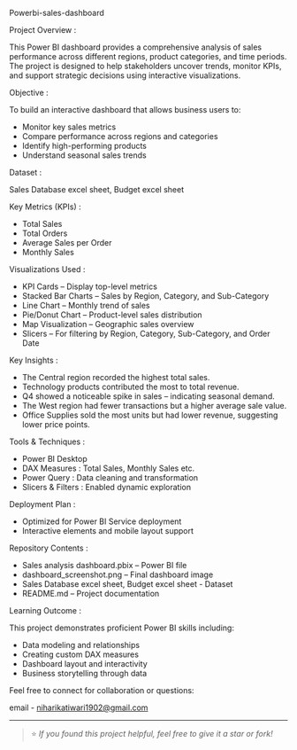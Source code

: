 Powerbi-sales-dashboard

Project Overview : 

This Power BI dashboard provides a comprehensive analysis of sales performance across different regions, product categories, and time periods. The project is designed to help stakeholders uncover trends, monitor KPIs, and support strategic decisions using interactive visualizations.

Objective : 

To build an interactive dashboard that allows business users to:
- Monitor key sales metrics
- Compare performance across regions and categories
- Identify high-performing products
- Understand seasonal sales trends

Dataset :

Sales Database excel sheet, Budget excel sheet

Key Metrics (KPIs) :

- Total Sales
- Total Orders
- Average Sales per Order
- Monthly Sales

Visualizations Used :

- KPI Cards – Display top-level metrics
- Stacked Bar Charts – Sales by Region, Category, and Sub-Category
- Line Chart – Monthly trend of sales
- Pie/Donut Chart – Product-level sales distribution
- Map Visualization – Geographic sales overview
- Slicers – For filtering by Region, Category, Sub-Category, and Order Date

Key Insights :

- The Central region recorded the highest total sales.
- Technology products contributed the most to total revenue.
- Q4 showed a noticeable spike in sales – indicating seasonal demand.
- The West region had fewer transactions but a higher average sale value.
- Office Supplies sold the most units but had lower revenue, suggesting lower price points.

Tools & Techniques :

- Power BI Desktop
- DAX Measures : Total Sales, Monthly Sales etc.
- Power Query : Data cleaning and transformation
- Slicers & Filters : Enabled dynamic exploration

Deployment Plan :

- Optimized for Power BI Service deployment
- Interactive elements and mobile layout support

 Repository Contents :
 
- Sales analysis dashboard.pbix – Power BI file
- dashboard_screenshot.png – Final dashboard image
- Sales Database excel sheet, Budget excel sheet - Dataset
- README.md – Project documentation

Learning Outcome :

This project demonstrates proficient Power BI skills including:
- Data modeling and relationships
- Creating custom DAX measures
- Dashboard layout and interactivity
- Business storytelling through data

Feel free to connect for collaboration or questions:

email - niharikatiwari1902@gmail.com

---

> ⭐ *If you found this project helpful, feel free to give it a star or fork!*
